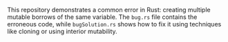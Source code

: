 This repository demonstrates a common error in Rust: creating multiple mutable borrows of the same variable. The `bug.rs` file contains the erroneous code, while `bugSolution.rs` shows how to fix it using techniques like cloning or using interior mutability.